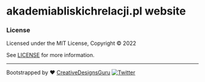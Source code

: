 # akademiabliskichrelacji.pl website

### License

Licensed under the MIT License, Copyright © 2022

See [LICENSE](LICENSE) for more information.

---

Bootstrapped by ♥ [CreativeDesignsGuru](https://creativedesignsguru.com) [![Twitter](https://img.shields.io/twitter/url/https/twitter.com/cloudposse.svg?style=social&label=Follow%20%40Ixartz)](https://twitter.com/ixartz)
